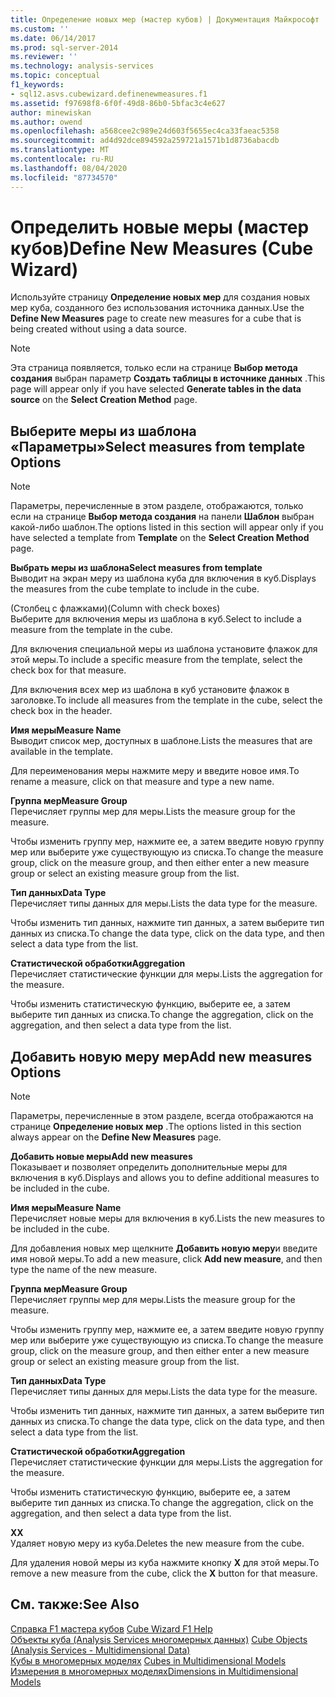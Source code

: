 ```yaml
---
title: Определение новых мер (мастер кубов) | Документация Майкрософт
ms.custom: ''
ms.date: 06/14/2017
ms.prod: sql-server-2014
ms.reviewer: ''
ms.technology: analysis-services
ms.topic: conceptual
f1_keywords:
- sql12.asvs.cubewizard.definenewmeasures.f1
ms.assetid: f97698f8-6f0f-49d8-86b0-5bfac3c4e627
author: minewiskan
ms.author: owend
ms.openlocfilehash: a568cee2c989e24d603f5655ec4ca33faeac5358
ms.sourcegitcommit: ad4d92dce894592a259721a1571b1d8736abacdb
ms.translationtype: MT
ms.contentlocale: ru-RU
ms.lasthandoff: 08/04/2020
ms.locfileid: "87734570"
---
```

# <a name="define-new-measures-cube-wizard"></a><span data-ttu-id="8fb97-102">Определить новые меры (мастер кубов)</span><span class="sxs-lookup"><span data-stu-id="8fb97-102">Define New Measures (Cube Wizard)</span></span>
  <span data-ttu-id="8fb97-103">Используйте страницу **Определение новых мер** для создания новых мер куба, созданного без использования источника данных.</span><span class="sxs-lookup"><span data-stu-id="8fb97-103">Use the **Define New Measures** page to create new measures for a cube that is being created without using a data source.</span></span>  
  
> [!NOTE]  
>  <span data-ttu-id="8fb97-104">Эта страница появляется, только если на странице **Выбор метода создания** выбран параметр **Создать таблицы в источнике данных** .</span><span class="sxs-lookup"><span data-stu-id="8fb97-104">This page will appear only if you have selected **Generate tables in the data source** on the **Select Creation Method** page.</span></span>  
  
## <a name="select-measures-from-template-options"></a><span data-ttu-id="8fb97-105">Выберите меры из шаблона «Параметры»</span><span class="sxs-lookup"><span data-stu-id="8fb97-105">Select measures from template Options</span></span>  
  
> [!NOTE]  
>  <span data-ttu-id="8fb97-106">Параметры, перечисленные в этом разделе, отображаются, только если на странице **Выбор метода создания** на панели **Шаблон** выбран какой-либо шаблон.</span><span class="sxs-lookup"><span data-stu-id="8fb97-106">The options listed in this section will appear only if you have selected a template from **Template** on the **Select Creation Method** page.</span></span>  
  
 <span data-ttu-id="8fb97-107">**Выбрать меры из шаблона**</span><span class="sxs-lookup"><span data-stu-id="8fb97-107">**Select measures from template**</span></span>  
 <span data-ttu-id="8fb97-108">Выводит на экран меру из шаблона куба для включения в куб.</span><span class="sxs-lookup"><span data-stu-id="8fb97-108">Displays the measures from the cube template to include in the cube.</span></span>  
  
 <span data-ttu-id="8fb97-109">(Столбец с флажками)</span><span class="sxs-lookup"><span data-stu-id="8fb97-109">(Column with check boxes)</span></span>  
 <span data-ttu-id="8fb97-110">Выберите для включения меры из шаблона в куб.</span><span class="sxs-lookup"><span data-stu-id="8fb97-110">Select to include a measure from the template in the cube.</span></span>  
  
 <span data-ttu-id="8fb97-111">Для включения специальной меры из шаблона установите флажок для этой меры.</span><span class="sxs-lookup"><span data-stu-id="8fb97-111">To include a specific measure from the template, select the check box for that measure.</span></span>  
  
 <span data-ttu-id="8fb97-112">Для включения всех мер из шаблона в куб установите флажок в заголовке.</span><span class="sxs-lookup"><span data-stu-id="8fb97-112">To include all measures from the template in the cube, select the check box in the header.</span></span>  
  
 <span data-ttu-id="8fb97-113">**Имя меры**</span><span class="sxs-lookup"><span data-stu-id="8fb97-113">**Measure Name**</span></span>  
 <span data-ttu-id="8fb97-114">Выводит список мер, доступных в шаблоне.</span><span class="sxs-lookup"><span data-stu-id="8fb97-114">Lists the measures that are available in the template.</span></span>  
  
 <span data-ttu-id="8fb97-115">Для переименования меры нажмите меру и введите новое имя.</span><span class="sxs-lookup"><span data-stu-id="8fb97-115">To rename a measure, click on that measure and type a new name.</span></span>  
  
 <span data-ttu-id="8fb97-116">**Группа мер**</span><span class="sxs-lookup"><span data-stu-id="8fb97-116">**Measure Group**</span></span>  
 <span data-ttu-id="8fb97-117">Перечисляет группы мер для меры.</span><span class="sxs-lookup"><span data-stu-id="8fb97-117">Lists the measure group for the measure.</span></span>  
  
 <span data-ttu-id="8fb97-118">Чтобы изменить группу мер, нажмите ее, а затем введите новую группу мер или выберите уже существующую из списка.</span><span class="sxs-lookup"><span data-stu-id="8fb97-118">To change the measure group, click on the measure group, and then either enter a new measure group or select an existing measure group from the list.</span></span>  
  
 <span data-ttu-id="8fb97-119">**Тип данных**</span><span class="sxs-lookup"><span data-stu-id="8fb97-119">**Data Type**</span></span>  
 <span data-ttu-id="8fb97-120">Перечисляет типы данных для меры.</span><span class="sxs-lookup"><span data-stu-id="8fb97-120">Lists the data type for the measure.</span></span>  
  
 <span data-ttu-id="8fb97-121">Чтобы изменить тип данных, нажмите тип данных, а затем выберите тип данных из списка.</span><span class="sxs-lookup"><span data-stu-id="8fb97-121">To change the data type, click on the data type, and then select a data type from the list.</span></span>  
  
 <span data-ttu-id="8fb97-122">**Статистической обработки**</span><span class="sxs-lookup"><span data-stu-id="8fb97-122">**Aggregation**</span></span>  
 <span data-ttu-id="8fb97-123">Перечисляет статистические функции для меры.</span><span class="sxs-lookup"><span data-stu-id="8fb97-123">Lists the aggregation for the measure.</span></span>  
  
 <span data-ttu-id="8fb97-124">Чтобы изменить статистическую функцию, выберите ее, а затем выберите тип данных из списка.</span><span class="sxs-lookup"><span data-stu-id="8fb97-124">To change the aggregation, click on the aggregation, and then select a data type from the list.</span></span>  
  
## <a name="add-new-measures-options"></a><span data-ttu-id="8fb97-125">Добавить новую меру мер</span><span class="sxs-lookup"><span data-stu-id="8fb97-125">Add new measures Options</span></span>  
  
> [!NOTE]  
>  <span data-ttu-id="8fb97-126">Параметры, перечисленные в этом разделе, всегда отображаются на странице **Определение новых мер** .</span><span class="sxs-lookup"><span data-stu-id="8fb97-126">The options listed in this section always appear on the **Define New Measures** page.</span></span>  
  
 <span data-ttu-id="8fb97-127">**Добавить новые меры**</span><span class="sxs-lookup"><span data-stu-id="8fb97-127">**Add new measures**</span></span>  
 <span data-ttu-id="8fb97-128">Показывает и позволяет определить дополнительные меры для включения в куб.</span><span class="sxs-lookup"><span data-stu-id="8fb97-128">Displays and allows you to define additional measures to be included in the cube.</span></span>  
  
 <span data-ttu-id="8fb97-129">**Имя меры**</span><span class="sxs-lookup"><span data-stu-id="8fb97-129">**Measure Name**</span></span>  
 <span data-ttu-id="8fb97-130">Перечисляет новые меры для включения в куб.</span><span class="sxs-lookup"><span data-stu-id="8fb97-130">Lists the new measures to be included in the cube.</span></span>  
  
 <span data-ttu-id="8fb97-131">Для добавления новых мер щелкните **Добавить новую меру**и введите имя новой меры.</span><span class="sxs-lookup"><span data-stu-id="8fb97-131">To add a new measure, click **Add new measure**, and then type the name of the new measure.</span></span>  
  
 <span data-ttu-id="8fb97-132">**Группа мер**</span><span class="sxs-lookup"><span data-stu-id="8fb97-132">**Measure Group**</span></span>  
 <span data-ttu-id="8fb97-133">Перечисляет группы мер для меры.</span><span class="sxs-lookup"><span data-stu-id="8fb97-133">Lists the measure group for the measure.</span></span>  
  
 <span data-ttu-id="8fb97-134">Чтобы изменить группу мер, нажмите ее, а затем введите новую группу мер или выберите уже существующую из списка.</span><span class="sxs-lookup"><span data-stu-id="8fb97-134">To change the measure group, click on the measure group, and then either enter a new measure group or select an existing measure group from the list.</span></span>  
  
 <span data-ttu-id="8fb97-135">**Тип данных**</span><span class="sxs-lookup"><span data-stu-id="8fb97-135">**Data Type**</span></span>  
 <span data-ttu-id="8fb97-136">Перечисляет типы данных для меры.</span><span class="sxs-lookup"><span data-stu-id="8fb97-136">Lists the data type for the measure.</span></span>  
  
 <span data-ttu-id="8fb97-137">Чтобы изменить тип данных, нажмите тип данных, а затем выберите тип данных из списка.</span><span class="sxs-lookup"><span data-stu-id="8fb97-137">To change the data type, click on the data type, and then select a data type from the list.</span></span>  
  
 <span data-ttu-id="8fb97-138">**Статистической обработки**</span><span class="sxs-lookup"><span data-stu-id="8fb97-138">**Aggregation**</span></span>  
 <span data-ttu-id="8fb97-139">Перечисляет статистические функции для меры.</span><span class="sxs-lookup"><span data-stu-id="8fb97-139">Lists the aggregation for the measure.</span></span>  
  
 <span data-ttu-id="8fb97-140">Чтобы изменить статистическую функцию, выберите ее, а затем выберите тип данных из списка.</span><span class="sxs-lookup"><span data-stu-id="8fb97-140">To change the aggregation, click on the aggregation, and then select a data type from the list.</span></span>  
  
 <span data-ttu-id="8fb97-141">**X**</span><span class="sxs-lookup"><span data-stu-id="8fb97-141">**X**</span></span>  
 <span data-ttu-id="8fb97-142">Удаляет новую меру из куба.</span><span class="sxs-lookup"><span data-stu-id="8fb97-142">Deletes the new measure from the cube.</span></span>  
  
 <span data-ttu-id="8fb97-143">Для удаления новой меры из куба нажмите кнопку **X** для этой меры.</span><span class="sxs-lookup"><span data-stu-id="8fb97-143">To remove a new measure from the cube, click the **X** button for that measure.</span></span>  
  
## <a name="see-also"></a><span data-ttu-id="8fb97-144">См. также:</span><span class="sxs-lookup"><span data-stu-id="8fb97-144">See Also</span></span>  
 <span data-ttu-id="8fb97-145">[Справка F1 мастера кубов](cube-wizard-f1-help.md) </span><span class="sxs-lookup"><span data-stu-id="8fb97-145">[Cube Wizard F1 Help](cube-wizard-f1-help.md) </span></span>  
 <span data-ttu-id="8fb97-146">[Объекты куба &#40;Analysis Services многомерных данных&#41;](multidimensional-models-olap-logical-cube-objects/cube-objects-analysis-services-multidimensional-data.md) </span><span class="sxs-lookup"><span data-stu-id="8fb97-146">[Cube Objects &#40;Analysis Services - Multidimensional Data&#41;](multidimensional-models-olap-logical-cube-objects/cube-objects-analysis-services-multidimensional-data.md) </span></span>  
 <span data-ttu-id="8fb97-147">[Кубы в многомерных моделях](multidimensional-models/cubes-in-multidimensional-models.md) </span><span class="sxs-lookup"><span data-stu-id="8fb97-147">[Cubes in Multidimensional Models](multidimensional-models/cubes-in-multidimensional-models.md) </span></span>  
 [<span data-ttu-id="8fb97-148">Измерения в многомерных моделях</span><span class="sxs-lookup"><span data-stu-id="8fb97-148">Dimensions in Multidimensional Models</span></span>](multidimensional-models/dimensions-in-multidimensional-models.md)  
  
  
